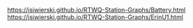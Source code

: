 https://jsiwierski.github.io/RTWQ-Station-Graphs/Battery.html
https://jsiwierski.github.io/RTWQ-Station-Graphs/ErinU1.html
